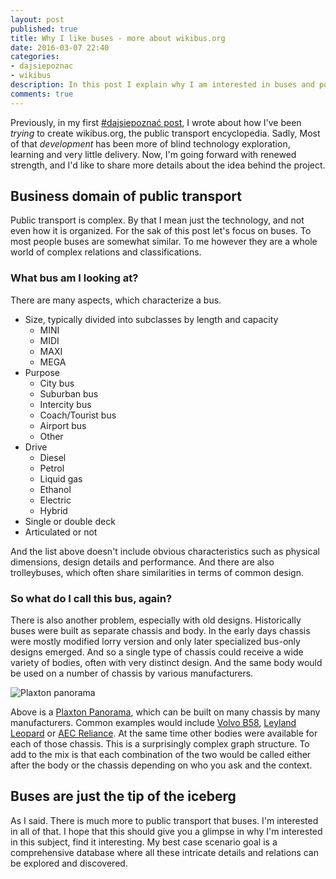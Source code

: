 ```yaml
---
layout: post
published: true
title: Why I like buses - more about wikibus.org
date: 2016-03-07 22:40
categories:
- dajsiepoznac
- wikibus
description: In this post I explain why I am interested in buses and public transport in general
comments: true
---
```


Previously, in my first [#dajsiepoznać post][dsp-start], I wrote about how I've been *trying* to create wikibus.org, the
public transport encyclopedia. Sadly, Most of that *development* has been more of blind technology exploration, learning
and very little delivery. Now, I'm going forward with renewed strength, and I'd like to share more details about the
idea behind the project.

<!--more-->

## Business domain of public transport

Public transport is complex. By that I mean just the technology, and not even how it is organized. For the sak of this
post let's focus on buses. To most people buses are somewhat similar. To me however they are a whole world of complex 
relations and classifications. 

### What bus am I looking at?

There are many aspects, which characterize a bus.

* Size, typically divided into subclasses by length and capacity
   * MINI
   * MIDI
   * MAXI
   * MEGA
* Purpose
   * City bus
   * Suburban bus
   * Intercity bus
   * Coach/Tourist bus
   * Airport bus
   * Other
* Drive
   * Diesel
   * Petrol
   * Liquid gas
   * Ethanol
   * Electric
   * Hybrid 
* Single or double deck
* Articulated or not

And the list above doesn't include obvious characteristics such as physical dimensions, design details and performance. 
And there are also trolleybuses, which often share similarities in terms of common design.

### So what do I call this bus, again?

There is also another problem, especially with old designs. Historically buses were built as separate chassis and body.
In the early days chassis were mostly modified lorry version and only later specialized bus-only designs emerged. And so
a single type of chassis could receive a wide variety of bodies, often with very distinct design. And the same body would
be used on a number of chassis by various manufacturers.

![Plaxton panorama](https://upload.wikimedia.org/wikipedia/commons/thumb/8/8a/East_Kent_WJG_470J.JPG/640px-East_Kent_WJG_470J.JPG)

Above is a [Plaxton Panorama][panorama], which can be built on many chassis by many manufacturers. Common examples would
include [Volvo B58](http://dbpedia.org/resource/Volvo_B58), [Leyland Leopard](http://dbpedia.org/resource/Leyland_Leopard)
or [AEC Reliance](http://dbpedia.org/resource/AEC_Reliance). At the same time other bodies were available for each of those
chassis. This is a surprisingly complex graph structure. To add to the mix is that each combination of the two would be
called either after the body or the chassis depending on who you ask and the context.

## Buses are just the tip of the iceberg

As I said. There is much more to public transport that buses. I'm interested in all of that.
I hope that this should give you a glimpse in why I'm interested in this subject, find it interesting. My best case
scenario goal is a comprehensive database where all these intricate details and relations can be explored and discovered.

[dsp-start]: /2016/03/dajsiepoznac-wikibus/
[panorama]: https://en.wikipedia.org/wiki/Plaxton_Panorama_Elite